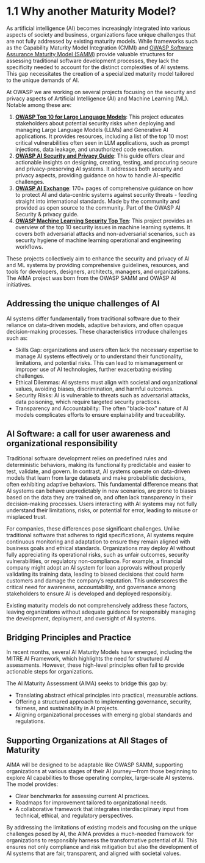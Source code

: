 # 1.1 Why another Maturity Model?

As artificial intelligence (AI) becomes increasingly integrated into various aspects of society and business, organizations face unique challenges that are not fully addressed by existing maturity models. While frameworks such as the Capability Maturity Model Integration (CMMI) and [OWASP Software Assurance Maturity Model (SAMM)](https://owaspsamm.org) provide valuable structures for assessing traditional software development processes, they lack the specificity needed to account for the distinct complexities of AI systems. This gap necessitates the creation of a specialized maturity model tailored to the unique demands of AI.

At OWASP we are working on several projects focusing on the security and privacy aspects of Artificial Intelligence (AI) and Machine Learning (ML). Notable among these are:

1.   **[OWASP Top 10 for Large Language Models](https://owasp.org/www-project-top-10-for-large-language-model-applications/)**: This project educates stakeholders about potential security risks when deploying and managing Large Language Models (LLMs) and Generative AI applications. It provides resources, including a list of the top 10 most critical vulnerabilities often seen in LLM applications, such as prompt injections, data leakage, and unauthorized code execution. 
2. **[OWASP AI Security and Privacy Guide](https://owasp.org/www-project-ai-security-and-privacy-guide/)**: This guide offers clear and actionable insights on designing, creating, testing, and procuring secure and privacy-preserving AI systems. It addresses both security and privacy aspects, providing guidance on how to handle AI-specific challenges.
3. **[OWASP AI Exchange](https://owaspai.org)**: 170+ pages of comprehensive guidance on how to protect AI and data-centric systems against security threats - feeding straight into international standards. Made by the community and provided as open source to the community. Part of the OWASP AI Security & privacy guide.
4. **[OWASP Machine Learning Security Top Ten](https://owasp.org/www-project-machine-learning-security-top-10)**: This project provides an overview of the top 10 security issues in machine learning systems. It covers both adversarial attacks and non-adversarial scenarios, such as security hygiene of machine learning operational and engineering workflows. 

These projects collectively aim to enhance the security and privacy of AI and ML systems by providing comprehensive guidelines, resources, and tools for developers, designers, architects, managers, and organizations. The AIMA project was born from the OWASP SAMM and OWASP AI initiatives.

## Addressing the unique challenges of AI

AI systems differ fundamentally from traditional software due to their reliance on data-driven models, adaptive behaviors, and often opaque decision-making processes. These characteristics introduce challenges such as:
* Skills Gap: organizations and users often lack the necessary expertise to manage AI systems effectively or to understand their functionality, limitations, and potential risks. This can lead to mismanagement or improper use of AI technologies, further exacerbating existing challenges.
* Ethical Dilemmas: AI systems must align with societal and organizational values, avoiding biases, discrimination, and harmful outcomes.
* Security Risks: AI is vulnerable to threats such as adversarial attacks, data poisoning, which require targeted security practices.
* Transparency and Accountability: The often "black-box" nature of AI models complicates efforts to ensure explainability and traceability.

## AI Software: a call for user awareness and organizational responsibility

Traditional software development relies on predefined rules and deterministic behaviors, making its functionality predictable and easier to test, validate, and govern. In contrast, AI systems operate on data-driven models that learn from large datasets and make probabilistic decisions, often exhibiting adaptive behaviors. This fundamental difference means that AI systems can behave unpredictably in new scenarios, are prone to biases based on the data they are trained on, and often lack transparency in their decision-making processes. Users interacting with AI systems may not fully understand their limitations, risks, or potential for error, leading to misuse or misplaced trust.

For companies, these differences pose significant challenges. Unlike traditional software that adheres to rigid specifications, AI systems require continuous monitoring and adaptation to ensure they remain aligned with business goals and ethical standards. Organizations may deploy AI without fully appreciating its operational risks, such as unfair outcomes, security vulnerabilities, or regulatory non-compliance. For example, a financial company might adopt an AI system for loan approvals without properly validating its training data, leading to biased decisions that could harm customers and damage the company’s reputation. This underscores the critical need for awareness, accountability, and governance among stakeholders to ensure AI is developed and deployed responsibly.

Existing maturity models do not comprehensively address these factors, leaving organizations without adequate guidance for responsibly managing the development, deployment, and oversight of AI systems.

## Bridging Principles and Practice

In recent months, several AI Maturity Models have emerged, including the MITRE AI Framework, which highlights the need for structured AI assessments. However, these high-level principles often fail to provide actionable steps for organizations. 

The AI Maturity Assessment (AIMA) seeks to bridge this gap by:
* Translating abstract ethical principles into practical, measurable actions.
* Offering a structured approach to implementing governance, security, fairness, and sustainability in AI projects.
* Aligning organizational processes with emerging global standards and regulations.

## Supporting Organizations at All Stages of Maturity

AIMA will be designed to be adaptable like OWASP SAMM, supporting organizations at various stages of their AI journey—from those beginning to explore AI capabilities to those operating complex, large-scale AI systems. The model provides:
* Clear benchmarks for assessing current AI practices.
* Roadmaps for improvement tailored to organizational needs.
* A collaborative framework that integrates interdisciplinary input from technical, ethical, and regulatory perspectives.

By addressing the limitations of existing models and focusing on the unique challenges posed by AI, the AIMA provides a much-needed framework for organizations to responsibly harness the transformative potential of AI. This ensures not only compliance and risk mitigation but also the development of AI systems that are fair, transparent, and aligned with societal values.
